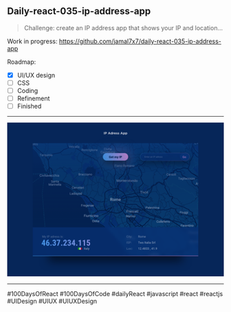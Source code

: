 ## Daily-react-035-ip-address-app

> Challenge: create an IP address app that shows your IP and location...

Work in progress: https://github.com/jamal7x7/daily-react-035-ip-address-app


Roadmap:

- [x] UI/UX design
- [ ] CSS
- [ ] Coding
- [ ] Refinement
- [ ] Finished

---

![Alt text](/src/images/daily-react-035-ip-address-app.png?raw=true "App UI")

---

#100DaysOfReact #100DaysOfCode #dailyReact #javascript #react #reactjs #UIDesign #UIUX #UIUXDesign